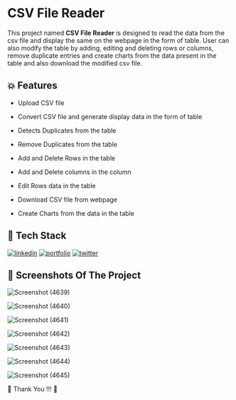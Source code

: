 # CSV File Reader



This project named **CSV File Reader** is designed to read the data from the csv file and display the same on the webpage in the form of table. User can also modify the table by adding, editing and deleting rows or columns, remove duplicate entries and create charts from the data present in the table and also download the modified csv file.



## 💥 Features

- Upload CSV file

- Convert CSV file and generate display data in the form of table 

- Detects Duplicates from the table

- Remove Duplicates from the table

- Add and Delete Rows in the table

- Add and Delete columns in the column

- Edit Rows data in the table

- Download CSV file from webpage

- Create Charts from the data in the table




## 📌 Tech Stack

[![linkedin](https://img.shields.io/badge/HTML5-E34F26?style=for-the-badge&logo=html5&logoColor=white)](https://www.linkedin.com/)
[![portfolio](https://img.shields.io/badge/CSS3-1572B6?style=for-the-badge&logo=css3&logoColor=white)](https://katherineoelsner.com/)
[![twitter](https://img.shields.io/badge/JavaScript-323330?style=for-the-badge&logo=javascript&logoColor=F7DF1E)](https://twitter.com/)




## 📸 Screenshots Of The Project


![Screenshot (4639)](https://user-images.githubusercontent.com/55338588/225990069-515de47e-a577-4b10-9f5b-72fc02c2a01e.png)


![Screenshot (4640)](https://user-images.githubusercontent.com/55338588/225989792-acab0b7e-dd42-47ff-ace3-cac36c0e11c9.png)


![Screenshot (4641)](https://user-images.githubusercontent.com/55338588/225989796-2230dbfe-be7e-42e2-803c-73074556944d.png)


![Screenshot (4642)](https://user-images.githubusercontent.com/55338588/226131709-834b93da-c27c-4e26-9f9b-8f8aedafde9a.png)


![Screenshot (4643)](https://user-images.githubusercontent.com/55338588/226131858-c347302d-8171-4390-a033-f3836733718d.png)


![Screenshot (4644)](https://user-images.githubusercontent.com/55338588/226131865-d966f4d2-c255-4d4b-94ed-1689d864226a.png)


![Screenshot (4645)](https://user-images.githubusercontent.com/55338588/226199604-ccca25be-28d1-41cf-8949-acec16a6310a.png)






💙 Thank You !!! 💙


